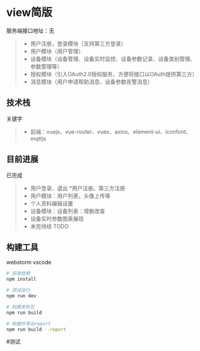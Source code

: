 

# view简版

服务端接口地址：无
> * 用户注册，登录模块（支持第三方登录）
> * 用户模块（用户管理）
> * 设备模块（设备管理、设备实时监控、设备参数记录、设备类别管理、参数管理等）
> * 授权模块（引入OAuth2.0授权服务，方便将接口以OAuth提供第三方）
> * 消息模块（用户申请帮助消息、设备参数告警消息）

## 技术栈

关键字

> * 前端：vuejs、vue-router、vuex、axios、element-ui、iconfont、mqttjs


## 目前进展

已完成

> * 用户登录、退出
>   *用户注册。第三方注册
> * 用户模块：用户列表，头像上传等
> * 个人资料编辑设置
> * 设备模块：设备列表：增删改查
> * 设备实时参数图表展现
>* 未完待续
TODO



## 构建工具
webstorm
vscode

``` bash
# 安装依赖
npm install

# 测试运行
npm run dev

# 构建发布包
npm run build

# 构建并导出report
npm run build --report
```

#测试


